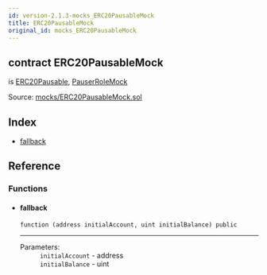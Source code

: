 ```yaml
---
id: version-2.1.3-mocks_ERC20PausableMock
title: ERC20PausableMock
original_id: mocks_ERC20PausableMock
---
```


<div class="contract-doc"><div class="contract"><h2 class="contract-header"><span class="contract-kind">contract</span> ERC20PausableMock</h2><p class="base-contracts"><span>is</span> <a href="token_ERC20_ERC20Pausable.html">ERC20Pausable</a><span>, </span><a href="mocks_PauserRoleMock.html">PauserRoleMock</a></p><div class="source">Source: <a href="https://github.com/OpenZeppelin/zeppelin-solidity/blob/v2.1.3/contracts/mocks/ERC20PausableMock.sol" target="_blank">mocks/ERC20PausableMock.sol</a></div></div><div class="index"><h2>Index</h2><ul><li><a href="mocks_ERC20PausableMock.html#">fallback</a></li></ul></div><div class="reference"><h2>Reference</h2><div class="functions"><h3>Functions</h3><ul><li><div class="item function"><span id="fallback" class="anchor-marker"></span><h4 class="name">fallback</h4><div class="body"><code class="signature">function <strong></strong><span>(address initialAccount, uint initialBalance) </span><span>public </span></code><hr/><dl><dt><span class="label-parameters">Parameters:</span></dt><dd><div><code>initialAccount</code> - address</div><div><code>initialBalance</code> - uint</div></dd></dl></div></div></li></ul></div></div></div>
